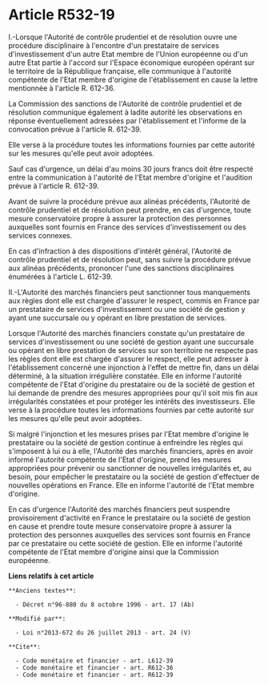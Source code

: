# Article R532-19

I.-Lorsque l'Autorité de contrôle prudentiel et de résolution ouvre une procédure disciplinaire à l'encontre d'un prestataire
de services d'investissement d'un autre Etat membre de l'Union européenne ou d'un autre Etat partie à l'accord sur l'Espace
économique européen opérant sur le territoire de la République française, elle communique à l'autorité compétente de l'Etat
membre d'origine de l'établissement en cause la lettre mentionnée à l'article R. 612-36. 

La Commission des sanctions de l'Autorité de contrôle prudentiel et de résolution communique également à ladite autorité les
observations en réponse éventuellement adressées par l'établissement et l'informe de la convocation prévue à l'article R.
612-39. 

Elle verse à la procédure toutes les informations fournies par cette autorité sur les mesures qu'elle peut avoir adoptées. 

Sauf cas d'urgence, un délai d'au moins 30 jours francs doit être respecté entre la communication à l'autorité de l'Etat
membre d'origine et l'audition prévue à l'article R. 612-39. 

Avant de suivre la procédure prévue aux alinéas précédents, l'Autorité de contrôle prudentiel et de résolution peut prendre,
en cas d'urgence, toute mesure conservatoire propre à assurer la protection des personnes auxquelles sont fournis en France
des services d'investissement ou des services connexes. 

En cas d'infraction à des dispositions d'intérêt général, l'Autorité de contrôle prudentiel et de résolution peut, sans
suivre la procédure prévue aux alinéas précédents, prononcer l'une des sanctions disciplinaires énumérées à l'article L.
612-39. 

II.-L'Autorité des marchés financiers peut sanctionner tous manquements aux règles dont elle est chargée d'assurer le
respect, commis en France par un prestataire de services d'investissement ou une société de gestion y ayant une succursale ou
y opérant en libre prestation de services. 

Lorsque l'Autorité des marchés financiers constate qu'un prestataire de services d'investissement ou une société de gestion
ayant une succursale ou opérant en libre prestation de services sur son territoire ne respecte pas les règles dont elle est
chargée d'assurer le respect, elle peut adresser à l'établissement concerné une injonction à l'effet de mettre fin, dans un
délai déterminé, à la situation irrégulière constatée. Elle en informe l'autorité compétente de l'Etat d'origine du
prestataire ou de la société de gestion et lui demande de prendre des mesures appropriées pour qu'il soit mis fin aux
irrégularités constatées et pour protéger les intérêts des investisseurs. Elle verse à la procédure toutes les informations
fournies par cette autorité sur les mesures qu'elle peut avoir adoptées. 

Si malgré l'injonction et les mesures prises par l'Etat membre d'origine le prestataire ou la société de gestion continue à
enfreindre les règles qui s'imposent à lui ou à elle, l'Autorité des marchés financiers, après en avoir informé l'autorité
compétente de l'Etat d'origine, prend les mesures appropriées pour prévenir ou sanctionner de nouvelles irrégularités et, au
besoin, pour empêcher le prestataire ou la société de gestion d'effectuer de nouvelles opérations en France. Elle en informe
l'autorité de l'Etat membre d'origine. 

En cas d'urgence l'Autorité des marchés financiers peut suspendre provisoirement d'activité en France le prestataire ou la
société de gestion en cause et prendre toute mesure conservatoire propre à assurer la protection des personnes auxquelles des
services sont fournis en France par ce prestataire ou cette société de gestion. Elle en informe l'autorité compétente de
l'Etat membre d'origine ainsi que la Commission européenne.

**Liens relatifs à cet article**

	**Anciens textes**:

	  - Décret n°96-880 du 8 octobre 1996 - art. 17 (Ab)

	**Modifié par**:

	  - Loi n°2013-672 du 26 juillet 2013 - art. 24 (V)

	**Cite**:

	  - Code monétaire et financier - art. L612-39
	  - Code monétaire et financier - art. R612-36
	  - Code monétaire et financier - art. R612-39
